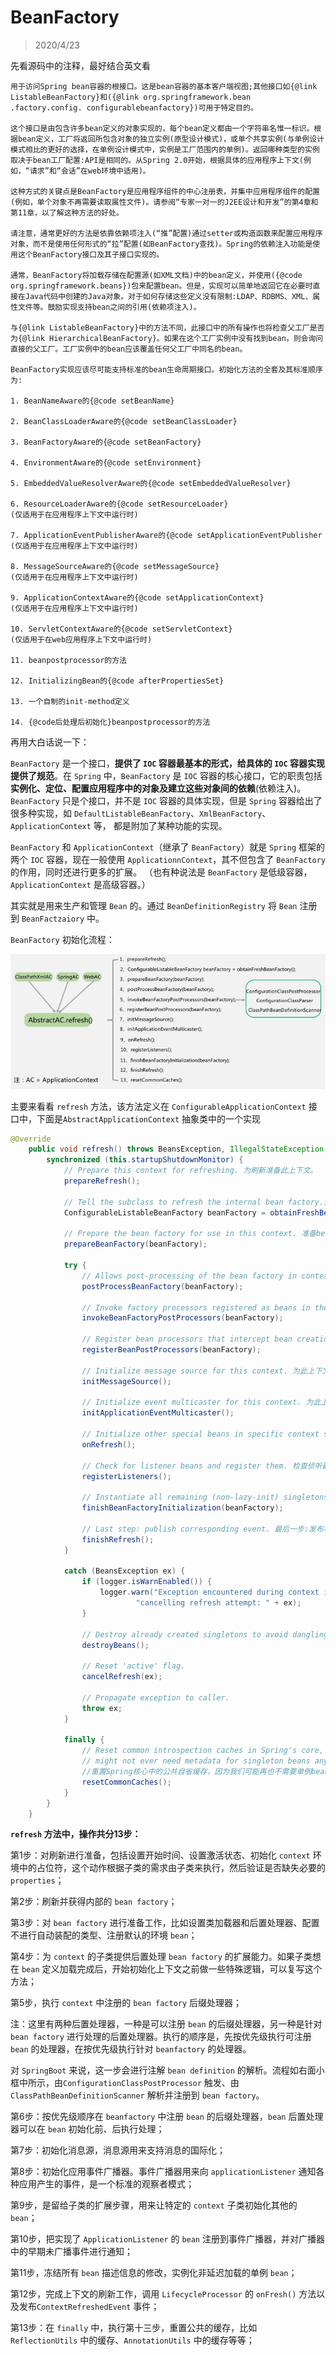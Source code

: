 # BeanFactory

> 2020/4/23

先看源码中的注释，最好结合英文看

```
用于访问Spring bean容器的根接口。这是bean容器的基本客户端视图;其他接口如{@link ListableBeanFactory}和({@link org.springframework.bean .factory.config. configurablebeanfactory})可用于特定目的。

这个接口是由包含许多bean定义的对象实现的，每个bean定义都由一个字符串名惟一标识。根据bean定义，工厂将返回所包含对象的独立实例(原型设计模式)，或单个共享实例(与单例设计模式相比的更好的选择，在单例设计模式中，实例是工厂范围内的单例)。返回哪种类型的实例取决于bean工厂配置:API是相同的。从Spring 2.0开始，根据具体的应用程序上下文(例如，“请求”和“会话”在web环境中适用)。

这种方式的关键点是BeanFactory是应用程序组件的中心注册表，并集中应用程序组件的配置(例如，单个对象不再需要读取属性文件)。请参阅“专家一对一的J2EE设计和开发”的第4章和第11章，以了解这种方法的好处。

请注意，通常更好的方法是依靠依赖项注入(“推”配置)通过setter或构造函数来配置应用程序对象，而不是使用任何形式的“拉”配置(如BeanFactory查找)。Spring的依赖注入功能是使用这个BeanFactory接口及其子接口实现的。

通常，BeanFactory将加载存储在配置源(如XML文档)中的bean定义，并使用({@code org.springframework.beans})包来配置bean。但是，实现可以简单地返回它在必要时直接在Java代码中创建的Java对象。对于如何存储这些定义没有限制:LDAP、RDBMS、XML、属性文件等。鼓励实现支持bean之间的引用(依赖项注入)。

与{@link ListableBeanFactory}中的方法不同，此接口中的所有操作也将检查父工厂是否为{@link HierarchicalBeanFactory}。如果在这个工厂实例中没有找到bean，则会询问直接的父工厂。工厂实例中的bean应该覆盖任何父工厂中同名的bean。

BeanFactory实现应该尽可能支持标准的bean生命周期接口。初始化方法的全套及其标准顺序为:

1. BeanNameAware的{@code setBeanName}

2. BeanClassLoaderAware的{@code setBeanClassLoader}

3. BeanFactoryAware的{@code setBeanFactory}

4. EnvironmentAware的{@code setEnvironment}

5. EmbeddedValueResolverAware的{@code setEmbeddedValueResolver}

6. ResourceLoaderAware的{@code setResourceLoader}
(仅适用于在应用程序上下文中运行时)

7. ApplicationEventPublisherAware的{@code setApplicationEventPublisher
(仅适用于在应用程序上下文中运行时)

8. MessageSourceAware的{@code setMessageSource}
(仅适用于在应用程序上下文中运行时)

9. ApplicationContextAware的{@code setApplicationContext}
(仅适用于在应用程序上下文中运行时)

10. ServletContextAware的{@code setServletContext}
(仅适用于在web应用程序上下文中运行时)

11. beanpostprocessor的方法

12. InitializingBean的{@code afterPropertiesSet}

13. 一个自制的init-method定义

14. {@code后处理后初始化}beanpostprocessor的方法
```

再用大白话说一下：

`BeanFactory` 是一个接口，**提供了 `IOC` 容器最基本的形式，给具体的 `IOC` 容器实现提供了规范**。在 `Spring` 中，`BeanFactory` 是 `IOC` 容器的核心接口，它的职责包括**实例化、定位、配置应用程序中的对象及建立这些对象间的依赖**(依赖注入)。`BeanFactory` 只是个接口，并不是 `IOC` 容器的具体实现，但是 `Spring` 容器给出了很多种实现，如 `DefaultListableBeanFactory`、`XmlBeanFactory`、`ApplicationContext` 等， 都是附加了某种功能的实现。

`BeanFactory` 和 `ApplicationContext`（继承了 `BeanFactory`）就是 `Spring` 框架的两个 `IOC` 容器，现在一般使用 `ApplicationnContext`，其不但包含了 `BeanFactory` 的作用，同时还进行更多的扩展。 （也有种说法是 `BeanFactory` 是低级容器，`ApplicationContext` 是高级容器。）

其实就是用来生产和管理 `Bean` 的。通过 `BeanDefinitionRegistry` 将 `Bean` 注册到 `BeanFactzaiory` 中。

`BeanFactory` 初始化流程：

![BeanFactory_init.jpg](../myimage/BeanFactory_init.png)

主要来看看 `refresh` 方法，该方法定义在 `ConfigurableApplicationContext` 接口中，下面是`AbstractApplicationContext` 抽象类中的一个实现

```java
@Override
	public void refresh() throws BeansException, IllegalStateException {
		synchronized (this.startupShutdownMonitor) {
			// Prepare this context for refreshing. 为刷新准备此上下文。
			prepareRefresh();

			// Tell the subclass to refresh the internal bean factory.告诉子类刷新内部bean工厂。
			ConfigurableListableBeanFactory beanFactory = obtainFreshBeanFactory();

			// Prepare the bean factory for use in this context. 准备bean工厂以供在此上下文中使用。
			prepareBeanFactory(beanFactory);

			try {
				// Allows post-processing of the bean factory in context subclasses. 允许在上下文子类中对bean工厂进行后处理。
				postProcessBeanFactory(beanFactory);

				// Invoke factory processors registered as beans in the context. 调用上下文中注册为bean的工厂处理器。
				invokeBeanFactoryPostProcessors(beanFactory);

				// Register bean processors that intercept bean creation. 注册拦截bean创建的bean处理器。
				registerBeanPostProcessors(beanFactory);

				// Initialize message source for this context. 为此上下文初始化消息源。
				initMessageSource();
 
				// Initialize event multicaster for this context. 为此上下文初始化事件多播程序。
				initApplicationEventMulticaster();

				// Initialize other special beans in specific context subclasses. 初始化特定上下文子类中的其他特殊bean。
				onRefresh();

				// Check for listener beans and register them. 检查侦听器bean并注册它们。
				registerListeners();

				// Instantiate all remaining (non-lazy-init) singletons. 实例化所有剩余的(非惰性初始化)单例。
				finishBeanFactoryInitialization(beanFactory);

				// Last step: publish corresponding event. 最后一步:发布相应的事件。
				finishRefresh();
			}

			catch (BeansException ex) {
				if (logger.isWarnEnabled()) {
					logger.warn("Exception encountered during context initialization - " +
							"cancelling refresh attempt: " + ex);
				}

				// Destroy already created singletons to avoid dangling resources. 销毁已经创建的单例，以避免挂起资源。
				destroyBeans();

				// Reset 'active' flag.
				cancelRefresh(ex);

				// Propagate exception to caller.
				throw ex;
			}

			finally {
				// Reset common introspection caches in Spring's core, since we
				// might not ever need metadata for singleton beans anymore...
                //重置Spring核心中的公共自省缓存，因为我们可能再也不需要单例bean的元数据了……
				resetCommonCaches();
			}
		}
	}
```

**`refresh` 方法中，操作共分13步：**

第1步：对刷新进行准备，包括设置开始时间、设置激活状态、初始化 `context` 环境中的占位符，这个动作根据子类的需求由子类来执行，然后验证是否缺失必要的 `properties`；

第2步：刷新并获得内部的 `bean factory`；

第3步：对 `bean factory` 进行准备工作，比如设置类加载器和后置处理器、配置不进行自动装配的类型、注册默认的环境 `bean`；

第4步：为 `context` 的子类提供后置处理 `bean factory` 的扩展能力。如果子类想在 `bean` 定义加载完成后，开始初始化上下文之前做一些特殊逻辑，可以复写这个方法；

第5步，执行 `context` 中注册的 `bean factory` 后缀处理器；

注：这里有两种后置处理器，一种是可以注册 `bean` 的后缀处理器，另一种是针对 `bean factory` 进行处理的后置处理器。执行的顺序是，先按优先级执行可注册 `bean` 的处理器，在按优先级执行针对 `beanfactory` 的处理器。

对 `SpringBoot` 来说，这一步会进行注解 `bean definition` 的解析。流程如右面小框中所示，由`ConfigurationClassPostProcessor` 触发、由 `ClassPathBeanDefinitionScanner` 解析并注册到 `bean factory`。

第6步：按优先级顺序在 `beanfactory` 中注册 `bean` 的后缀处理器，`bean` 后置处理器可以在 `bean` 初始化前、后执行处理；

第7步：初始化消息源，消息源用来支持消息的国际化；

第8步：初始化应用事件广播器。事件广播器用来向 `applicationListener` 通知各种应用产生的事件，是一个标准的观察者模式；

第9步，是留给子类的扩展步骤，用来让特定的 `context` 子类初始化其他的 `bean`；

第10步，把实现了 `ApplicationListener` 的 `bean` 注册到事件广播器，并对广播器中的早期未广播事件进行通知；

第11步，冻结所有 `bean` 描述信息的修改，实例化非延迟加载的单例 `bean`；

第12步，完成上下文的刷新工作，调用 `LifecycleProcessor` 的 `onFresh()` 方法以及发布`ContextRefreshedEvent` 事件；

第13步：在 `finally` 中，执行第十三步，重置公共的缓存，比如 `ReflectionUtils` 中的缓存、`AnnotationUtils` 中的缓存等等；

















